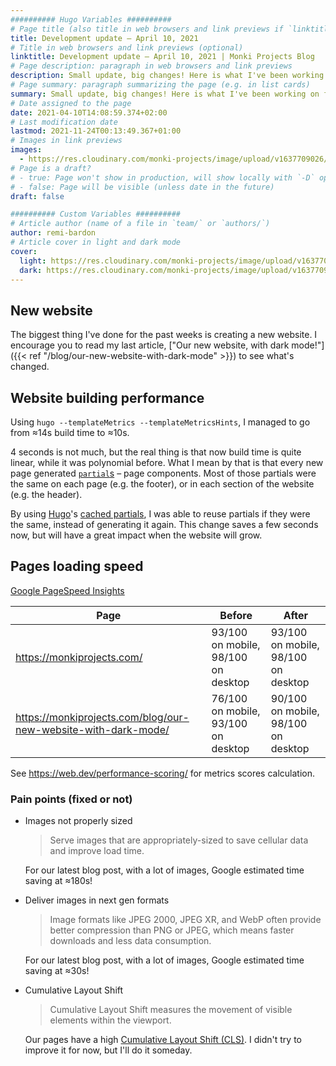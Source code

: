 ```yaml
---
########## Hugo Variables ##########
# Page title (also title in web browsers and link previews if `linktitle` is not specified)
title: Development update – April 10, 2021
# Title in web browsers and link previews (optional)
linktitle: Development update – April 10, 2021 | Monki Projects Blog
# Page description: paragraph in web browsers and link previews
description: Small update, big changes! Here is what I've been working on for the past month.
# Page summary: paragraph summarizing the page (e.g. in list cards)
summary: Small update, big changes! Here is what I've been working on for the past month.
# Date assigned to the page
date: 2021-04-10T14:08:59.374+02:00
# Last modification date
lastmod: 2021-11-24T00:13:49.367+01:00
# Images in link previews
images:
  - https://res.cloudinary.com/monki-projects/image/upload/v1637709026/website/en/uploads/articles/dev-update-2021-04-10/cover-light.jpg
# Page is a draft?
# - true: Page won't show in production, will show locally with `-D` option
# - false: Page will be visible (unless date in the future)
draft: false

########## Custom Variables ##########
# Article author (name of a file in `team/` or `authors/`)
author: remi-bardon
# Article cover in light and dark mode
cover:
  light: https://res.cloudinary.com/monki-projects/image/upload/v1637709026/website/en/uploads/articles/dev-update-2021-04-10/cover-light.jpg
  dark: https://res.cloudinary.com/monki-projects/image/upload/v1637709025/website/en/uploads/articles/dev-update-2021-04-10/cover-dark.jpg
---
```


## New website

The biggest thing I've done for the past weeks is creating a new website.
I encourage you to read my last article, ["Our new website, with dark mode!"]({{< ref "/blog/our-new-website-with-dark-mode" >}})
to see what's changed.

## Website building performance

Using `hugo --templateMetrics --templateMetricsHints`, I managed to go from ≈14s build time to ≈10s.

4 seconds is not much, but the real thing is that now build time is quite linear, while it was polynomial before.
What I mean by that is that every new page generated [`partial`s](https://gohugo.io/templates/partials/) – page components.
Most of those partials were the same on each page (e.g. the footer), or in each section of the website (e.g. the header).

By using [Hugo](https://gohugo.io)'s [cached partials](https://gohugo.io/templates/partials/#cached-partials),
I was able to reuse partials if they were the same, instead of generating it again.
This change saves a few seconds now, but will have a great impact when the website will grow.

## Pages loading speed

[Google PageSpeed Insights](https://developers.google.com/speed/pagespeed/insights)

| Page | Before | After |
| --- | --- | --- |
| <https://monkiprojects.com/> | 93/100 on mobile, 98/100 on desktop | 93/100 on mobile, 98/100 on desktop |
| <https://monkiprojects.com/blog/our-new-website-with-dark-mode/> | 76/100 on mobile, 93/100 on desktop | 90/100 on mobile, 98/100 on desktop |

See <https://web.dev/performance-scoring/> for metrics scores calculation.

### Pain points (fixed or not)

- Images not properly sized

  > Serve images that are appropriately-sized to save cellular data and improve load time.

  For our latest blog post, with a lot of images, Google estimated time saving at ≈180s!

- Deliver images in next gen formats

  > Image formats like JPEG 2000, JPEG XR, and WebP often provide better compression than PNG or JPEG, which means faster downloads and less data consumption.

  For our latest blog post, with a lot of images, Google estimated time saving at ≈30s!

- Cumulative Layout Shift

  > Cumulative Layout Shift measures the movement of visible elements within the viewport.

  Our pages have a high [Cumulative Layout Shift (CLS)](https://web.dev/cls/). I didn't try to improve it for now, but I'll do it someday.
